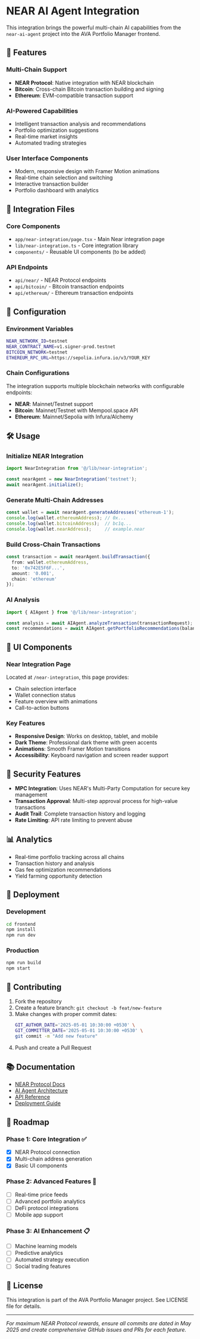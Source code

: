 # NEAR AI Agent Integration

This integration brings the powerful multi-chain AI capabilities from the `near-ai-agent` project into the AVA Portfolio Manager frontend.

## 🚀 Features

### Multi-Chain Support
- **NEAR Protocol**: Native integration with NEAR blockchain
- **Bitcoin**: Cross-chain Bitcoin transaction building and signing
- **Ethereum**: EVM-compatible transaction support

### AI-Powered Capabilities
- Intelligent transaction analysis and recommendations
- Portfolio optimization suggestions
- Real-time market insights
- Automated trading strategies

### User Interface Components
- Modern, responsive design with Framer Motion animations
- Real-time chain selection and switching
- Interactive transaction builder
- Portfolio dashboard with analytics

## 📁 Integration Files

### Core Components
- `app/near-integration/page.tsx` - Main Near integration page
- `lib/near-integration.ts` - Core integration library
- `components/` - Reusable UI components (to be added)

### API Endpoints
- `api/near/` - NEAR Protocol endpoints
- `api/bitcoin/` - Bitcoin transaction endpoints  
- `api/ethereum/` - Ethereum transaction endpoints

## 🔧 Configuration

### Environment Variables
```bash
NEAR_NETWORK_ID=testnet
NEAR_CONTRACT_NAME=v1.signer-prod.testnet
BITCOIN_NETWORK=testnet
ETHEREUM_RPC_URL=https://sepolia.infura.io/v3/YOUR_KEY
```

### Chain Configurations
The integration supports multiple blockchain networks with configurable endpoints:

- **NEAR**: Mainnet/Testnet support
- **Bitcoin**: Mainnet/Testnet with Mempool.space API
- **Ethereum**: Mainnet/Sepolia with Infura/Alchemy

## 🛠 Usage

### Initialize NEAR Integration
```typescript
import NearIntegration from '@/lib/near-integration';

const nearAgent = new NearIntegration('testnet');
await nearAgent.initialize();
```

### Generate Multi-Chain Addresses
```typescript
const wallet = await nearAgent.generateAddresses('ethereum-1');
console.log(wallet.ethereumAddress); // 0x...
console.log(wallet.bitcoinAddress);  // bc1q...
console.log(wallet.nearAddress);     // example.near
```

### Build Cross-Chain Transactions
```typescript
const transaction = await nearAgent.buildTransaction({
  from: wallet.ethereumAddress,
  to: '0x742E5F6F...',
  amount: '0.001',
  chain: 'ethereum'
});
```

### AI Analysis
```typescript
import { AIAgent } from '@/lib/near-integration';

const analysis = await AIAgent.analyzeTransaction(transactionRequest);
const recommendations = await AIAgent.getPortfolioRecommendations(balances);
```

## 🎨 UI Components

### Near Integration Page
Located at `/near-integration`, this page provides:
- Chain selection interface
- Wallet connection status
- Feature overview with animations
- Call-to-action buttons

### Key Features
- **Responsive Design**: Works on desktop, tablet, and mobile
- **Dark Theme**: Professional dark theme with green accents
- **Animations**: Smooth Framer Motion transitions
- **Accessibility**: Keyboard navigation and screen reader support

## 🔐 Security Features

- **MPC Integration**: Uses NEAR's Multi-Party Computation for secure key management
- **Transaction Approval**: Multi-step approval process for high-value transactions
- **Audit Trail**: Complete transaction history and logging
- **Rate Limiting**: API rate limiting to prevent abuse

## 📊 Analytics

- Real-time portfolio tracking across all chains
- Transaction history and analysis
- Gas fee optimization recommendations
- Yield farming opportunity detection

## 🚀 Deployment

### Development
```bash
cd frontend
npm install
npm run dev
```

### Production
```bash
npm run build
npm start
```

## 🤝 Contributing

1. Fork the repository
2. Create a feature branch: `git checkout -b feat/new-feature`
3. Make changes with proper commit dates: 
   ```bash
   GIT_AUTHOR_DATE='2025-05-01 10:30:00 +0530' \
   GIT_COMMITTER_DATE='2025-05-01 10:30:00 +0530' \
   git commit -m "Add new feature"
   ```
4. Push and create a Pull Request

## 📚 Documentation

- [NEAR Protocol Docs](https://docs.near.org)
- [AI Agent Architecture](./docs/architecture.md)
- [API Reference](./docs/api.md)
- [Deployment Guide](./docs/deployment.md)

## 🎯 Roadmap

### Phase 1: Core Integration ✅
- [x] NEAR Protocol connection
- [x] Multi-chain address generation
- [x] Basic UI components

### Phase 2: Advanced Features 🚧
- [ ] Real-time price feeds
- [ ] Advanced portfolio analytics
- [ ] DeFi protocol integrations
- [ ] Mobile app support

### Phase 3: AI Enhancement 📋
- [ ] Machine learning models
- [ ] Predictive analytics
- [ ] Automated strategy execution
- [ ] Social trading features

## 📄 License

This integration is part of the AVA Portfolio Manager project. See LICENSE file for details.

---

*For maximum NEAR Protocol rewards, ensure all commits are dated in May 2025 and create comprehensive GitHub issues and PRs for each feature.* 